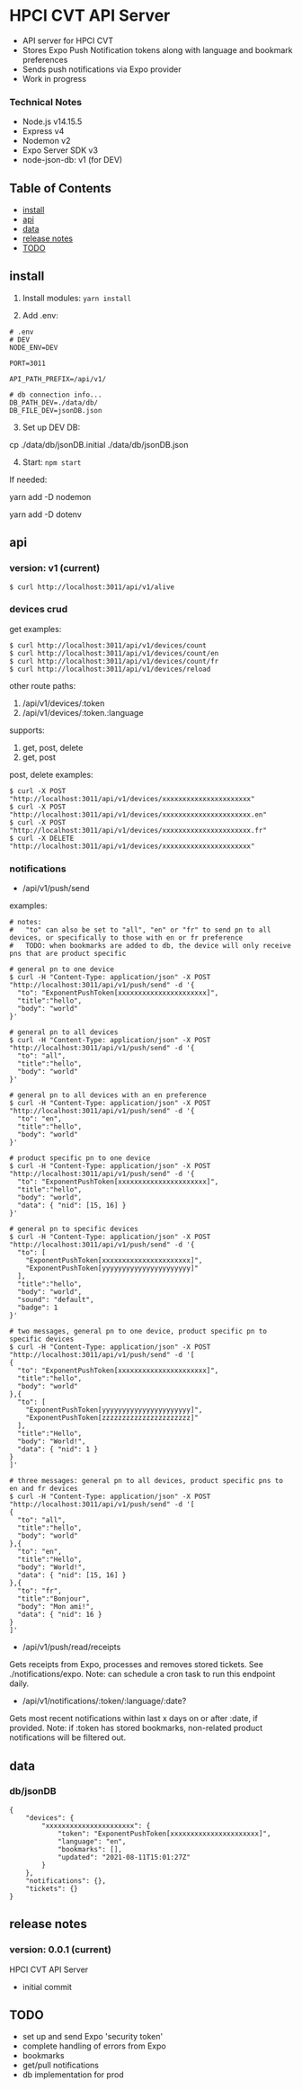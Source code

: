 # HPCI CVT API Server

- API server for HPCI CVT
- Stores Expo Push Notification tokens along with language and bookmark preferences
- Sends push notifications via Expo provider
- Work in progress


### Technical Notes

- Node.js v14.15.5
- Express v4
- Nodemon v2
- Expo Server SDK v3
- node-json-db: v1  (for DEV)


## Table of Contents

- [install](#install)
- [api](#api)
- [data](#data)
- [release notes](#release-notes)
- [TODO](#TODO)


## install

1. Install modules: `yarn install`

2. Add .env:

````
# .env
# DEV
NODE_ENV=DEV

PORT=3011

API_PATH_PREFIX=/api/v1/

# db connection info...
DB_PATH_DEV=./data/db/
DB_FILE_DEV=jsonDB.json
````

3. Set up DEV DB:

cp ./data/db/jsonDB.initial ./data/db/jsonDB.json

4. Start: `npm start`

If needed:

yarn add -D nodemon

yarn add -D dotenv


## api

### version: v1 (current)

````
$ curl http://localhost:3011/api/v1/alive
````

### devices crud

get examples:

````
$ curl http://localhost:3011/api/v1/devices/count
$ curl http://localhost:3011/api/v1/devices/count/en
$ curl http://localhost:3011/api/v1/devices/count/fr
$ curl http://localhost:3011/api/v1/devices/reload
````

other route paths:
1. /api/v1/devices/:token
2. /api/v1/devices/:token.:language

supports:
1. get, post, delete
2. get, post

post, delete examples:

````
$ curl -X POST "http://localhost:3011/api/v1/devices/xxxxxxxxxxxxxxxxxxxxxx"
$ curl -X POST "http://localhost:3011/api/v1/devices/xxxxxxxxxxxxxxxxxxxxxx.en"
$ curl -X POST "http://localhost:3011/api/v1/devices/xxxxxxxxxxxxxxxxxxxxxx.fr"
$ curl -X DELETE "http://localhost:3011/api/v1/devices/xxxxxxxxxxxxxxxxxxxxxx"
````

### notifications

- /api/v1/push/send

examples:

````
# notes: 
#   "to" can also be set to "all", "en" or "fr" to send pn to all devices, or specifically to those with en or fr preference
#   TODO: when bookmarks are added to db, the device will only receive pns that are product specific 

# general pn to one device
$ curl -H "Content-Type: application/json" -X POST "http://localhost:3011/api/v1/push/send" -d '{
  "to": "ExponentPushToken[xxxxxxxxxxxxxxxxxxxxxx]",
  "title":"hello",
  "body": "world"
}'

# general pn to all devices
$ curl -H "Content-Type: application/json" -X POST "http://localhost:3011/api/v1/push/send" -d '{
  "to": "all",
  "title":"hello",
  "body": "world"
}'

# general pn to all devices with an en preference
$ curl -H "Content-Type: application/json" -X POST "http://localhost:3011/api/v1/push/send" -d '{
  "to": "en",
  "title":"hello",
  "body": "world"
}'

# product specific pn to one device
$ curl -H "Content-Type: application/json" -X POST "http://localhost:3011/api/v1/push/send" -d '{
  "to": "ExponentPushToken[xxxxxxxxxxxxxxxxxxxxxx]",
  "title":"hello",
  "body": "world",
  "data": { "nid": [15, 16] }
}'

# general pn to specific devices
$ curl -H "Content-Type: application/json" -X POST "http://localhost:3011/api/v1/push/send" -d '{
  "to": [
    "ExponentPushToken[xxxxxxxxxxxxxxxxxxxxxx]",
    "ExponentPushToken[yyyyyyyyyyyyyyyyyyyyyy]"
  ],
  "title":"hello",
  "body": "world",
  "sound": "default",
  "badge": 1
}'

# two messages, general pn to one device, product specific pn to specific devices
$ curl -H "Content-Type: application/json" -X POST "http://localhost:3011/api/v1/push/send" -d '[
{
  "to": "ExponentPushToken[xxxxxxxxxxxxxxxxxxxxxx]",
  "title":"hello",
  "body": "world"
},{
  "to": [
    "ExponentPushToken[yyyyyyyyyyyyyyyyyyyyyy]",
    "ExponentPushToken[zzzzzzzzzzzzzzzzzzzzzz]"
  ],
  "title":"Hello",
  "body": "World!",
  "data": { "nid": 1 }
}
]'

# three messages: general pn to all devices, product specific pns to en and fr devices
$ curl -H "Content-Type: application/json" -X POST "http://localhost:3011/api/v1/push/send" -d '[
{
  "to": "all",
  "title":"hello",
  "body": "world"
},{
  "to": "en",
  "title":"Hello",
  "body": "World!",
  "data": { "nid": [15, 16] }
},{
  "to": "fr",
  "title":"Bonjour",
  "body": "Mon ami!",
  "data": { "nid": 16 }
}
]'
````

- /api/v1/push/read/receipts

Gets receipts from Expo, processes and removes stored tickets. See ./notifications/expo.
Note: can schedule a cron task to run this endpoint daily.

- /api/v1/notifications/:token/:language/:date?

Gets most recent notifications within last x days on or after :date, if provided.
Note: if :token has stored bookmarks, non-related product notifications will be filtered out.


## data

### db/jsonDB

````
{
    "devices": {
        "xxxxxxxxxxxxxxxxxxxxxx": {
            "token": "ExponentPushToken[xxxxxxxxxxxxxxxxxxxxxx]",
            "language": "en",
            "bookmarks": [],
            "updated": "2021-08-11T15:01:27Z"
        }
    },
    "notifications": {},
    "tickets": {}
}
````

## release notes

### version: 0.0.1 (current)

HPCI CVT API Server

- initial commit


## TODO

- set up and send Expo 'security token'
- complete handling of errors from Expo
- bookmarks
- get/pull notifications
- db implementation for prod
